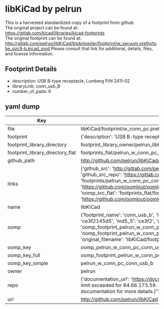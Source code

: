 # libKiCad by pelrun  
This is a harvested standardized copy of a footprint from github.  
The original project can be found at:  
https://gitlab.com/kicad/libraries/kicad-footprints  
The original footprint can be found at:
http://gitlab.com/pelrun/libKiCad/blob/master/footprint/w_vacuum.pretty/tube_gzc9-b.kicad_mod
Please consult that link for additional, details, files, and license information.  
## Footprint Details
* description: USB B-type receptacle, Lumberg P/N 2411-02  
* libraryLink: conn_usb_B  
* number_of_pads: 6  
## yaml dump  
| Key | Value |  
| --- | --- |  
| file | libKiCad/footprint/w_conn_pc.pretty/conn_usb_B.kicad_mod |  
| footprint | {'description': 'USB B-type receptacle, Lumberg P/N 2411-02', 'libraryLink': 'conn_usb_B', 'number_of_pads': 6} |  
| footprint_library_directory | footprint_library_owner/pelrun_libKiCad |  
| footprint_library_directory_flat | footprints_flat/pelrun_w_conn_pc_conn_usb_b/working |  
| github_path | http://github.com/pelrun/libKiCad/blob/master/footprint/w_conn_pc.pretty/conn_usb_B.kicad_mod |  
| links | {'github_src': 'http://gitlab.com/pelrun/libKiCad/blob/master/footprint/w_vacuum.pretty/tube_gzc9-b.kicad_mod', 'github_src_repo': 'https://gitlab.com/kicad/libraries/kicad-footprints', 'oomp_bot': 'footprints/pelrun_w_conn_pc_conn_usb_b/working', 'oomp_bot_github': 'https://github.com/oomlout/oomlout_oomp_footprint_bot/tree/main/footprints/pelrun_w_conn_pc_conn_usb_b/working', 'oomp_src_flat': 'footprints_flat/footprints_flat/pelrun_w_conn_pc_conn_usb_b/working', 'oomp_src_flat_github': 'https://github.com/oomlout/oomlout_oomp_footprint_src/tree/main/footprints_flat/pelrun_w_conn_pc_conn_usb_b/working'} |  
| name | libKiCad |  
| oomp | {'footprint_name': 'conn_usb_b', 'library_name': 'w_conn_pc', 'md5': 'ce3f2145d5c22b093bb643a880808476', 'md5_10': 'ce3f2145d5', 'md5_5': 'ce3f2', 'md5_6': 'ce3f21', 'oomp_key': 'oomp_pelrun_w_conn_pc_conn_usb_b', 'oomp_key_extra': 'oomp_footprint_pelrun_w_conn_pc_conn_usb_b', 'oomp_key_full': 'oomp_footprint_pelrun_w_conn_pc_conn_usb_b_ce3f21', 'oomp_key_simple': 'pelrun_w_conn_pc_conn_usb_b', 'original_filename': 'libKiCad/footprint/w_conn_pc.pretty/conn_usb_B.kicad_mod', 'owner_name': 'pelrun'} |  
| oomp_key | oomp_pelrun_w_conn_pc_conn_usb_b |  
| oomp_key_full | oomp_footprint_pelrun_w_conn_pc_conn_usb_b |  
| oomp_key_simple | pelrun_w_conn_pc_conn_usb_b |  
| owner | pelrun |  
| repo | {'documentation_url': 'https://docs.github.com/rest/overview/resources-in-the-rest-api#rate-limiting', 'message': "API rate limit exceeded for 84.66.173.59. (But here's the good news: Authenticated requests get a higher rate limit. Check out the documentation for more details.)"} |  
| url | http://github.com/pelrun/libKiCad |  

